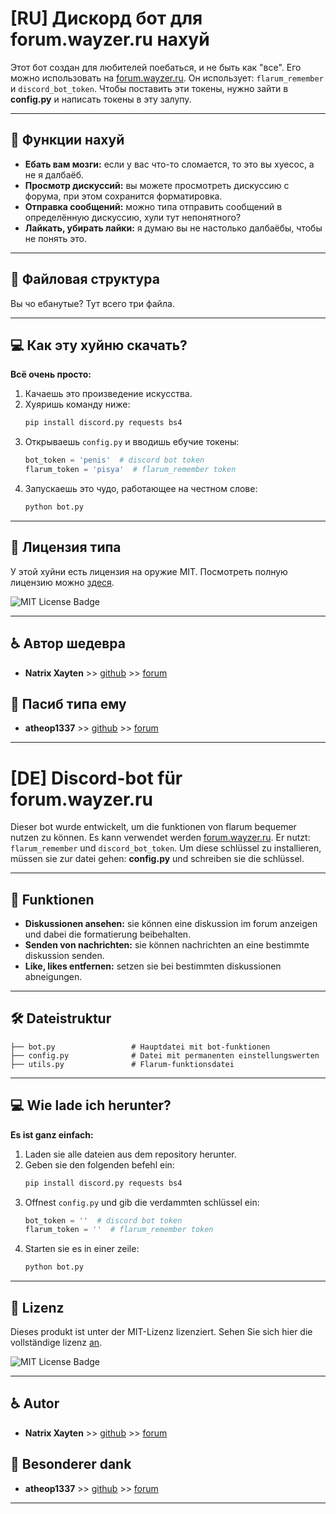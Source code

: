 # [RU] Дискорд бот для forum.wayzer.ru нахуй

Этот бот создан для любителей поебаться, и не быть как "все". Его можно использовать на [forum.wayzer.ru](https://forum.wayzer.ru). Он использует: `flarum_remember` и `discord_bot_token`. Чтобы поставить эти токены, нужно зайти в **config.py** и написать токены в эту залупу.

---

## 👹 Функции нахуй

- **Ебать вам мозги:** если у вас что-то сломается, то это вы хуесос, а не я далбаёб.
- **Просмотр дискуссий:** вы можете просмотреть дискуссию с форума, при этом сохранится форматировка.
- **Отправка сообщений:** можно типа отправить сообщений в определённую дискуссию, хули тут непонятного?
- **Лайкать, убирать лайки:** я думаю вы не настолько далбаёбы, чтобы не понять это.

---

## 🦽 Файловая структура

Вы чо ебанутые? Тут всего три файла.

---

## 💻 Как эту хуйню скачать?

**Всё очень просто:**
1. Качаешь это произведение искусства.
2. Хуяришь команду ниже:
   ```bash
   pip install discord.py requests bs4
   ```
3. Открываешь `config.py` и вводишь ебучие токены:
   ```python
   bot_token = 'penis'  # discord bot token
   flarum_token = 'pisya'  # flarum_remember token
   ```
4. Запускаешь это чудо, работающее на честном слове:
   ```bash
   python bot.py
   ```

---

## 📜 Лицензия типа

У этой хуйни есть лицензия на оружие MIT. Посмотреть полную лицензию можно [здеся](LICENSE).

![MIT License Badge](https://img.shields.io/badge/License-MIT-yellow.svg)

---

## ♿ Автор шедевра

- **Natrix Xayten** >> [github](https://github.com/Natrix-Xayten) >> [forum](https://forum.wayzer.ru/u/Natrix)

## 🤝 Пасиб типа ему

- **atheop1337** >> [github](https://github.com/atheop1337) >> [forum](https://forum.wayzer.ru/u/vilmok)

---




# [DE] Discord-bot für forum.wayzer.ru

Dieser bot wurde entwickelt, um die funktionen von flarum bequemer nutzen zu können. Es kann verwendet werden [forum.wayzer.ru](https://forum.wayzer.ru). Er nutzt: `flarum_remember` und `discord_bot_token`. Um diese schlüssel zu installieren, müssen sie zur datei gehen: **config.py** und schreiben sie die schlüssel.

---

## 🚀 Funktionen

- **Diskussionen ansehen:** sie können eine diskussion im forum anzeigen und dabei die formatierung beibehalten.
- **Senden von nachrichten:** sie können nachrichten an eine bestimmte diskussion senden.
- **Like, likes entfernen:** setzen sie bei bestimmten diskussionen abneigungen.

---

## 🛠️ Dateistruktur

```
├── bot.py                 # Hauptdatei mit bot-funktionen
├── config.py              # Datei mit permanenten einstellungswerten
├── utils.py               # Flarum-funktionsdatei
```

---

## 💻 Wie lade ich herunter?

**Es ist ganz einfach:**
1. Laden sie alle dateien aus dem repository herunter.
2. Geben sie den folgenden befehl ein:
   ```bash
   pip install discord.py requests bs4
   ```
3. Offnest `config.py` und gib die verdammten schlüssel ein:
   ```python
   bot_token = ''  # discord bot token
   flarum_token = ''  # flarum_remember token
   ```
4. Starten sie es in einer zeile:
   ```bash
   python bot.py
   ```

---

## 📜 Lizenz

Dieses produkt ist unter der MIT-Lizenz lizenziert. Sehen Sie sich hier die vollständige lizenz [an](LICENSE).

![MIT License Badge](https://img.shields.io/badge/License-MIT-yellow.svg)

---

## ♿ Autor

- **Natrix Xayten** >> [github](https://github.com/Natrix-Xayten) >> [forum](https://forum.wayzer.ru/u/Natrix)

## 🤝 Besonderer dank

- **atheop1337** >> [github](https://github.com/atheop1337) >> [forum](https://forum.wayzer.ru/u/vilmok)

---
